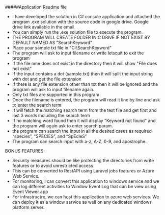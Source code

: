 #####Application Readme file
- I have developed the solution in C# console application and attached the program .exe solution with the source code in google drive. Google drive link available in the email.
- You can simply run the .exe solution file to execute the program.
- THE PROGRAM WILL CREATE FOLDER IN C DRIVE IF NOT EXIST BY DEFAULT NAMED AS "SearchKeyword"
- Place your sample txt file in "C:\SearchKeyword"
- The program will ask to input filename or write letsquit to exit the program
- If the file nme does not exist in the directory then it will show "File <filename> does not exist"
- If the input contains a dot (sample.txt) then it will split the input string with dot and get the file extension
- If there is any file extension other than txt then it will be ignored and the program will ask to input filename again.
- Only txt files are supported in this program
- Once the filename is entered, the program will read it line by line and ask to enter the search term
- It will fetch the matching search term from the text file and get first and last 3 words including the search term
- If no matching word found then it will display "Keyword <keyword> not found" and the program will again ask to enter search param.
- the program can search the input in all the desired cases as required “species”, “SPECIES”, and “SpEcIeS”
- The program can search input with a-z, A-Z, 0-9, and apostrophe.


BONUS FEATURES:
- Security measures should be like protecting the directories from write features or to avoid unrestricted access
- This can be converted to RestAPI using Laravel jobs features or Azure Web Service.
- For monitoring, I can convert this application to windows service and we can log different activities to Window Event Log that can be view using Event Viewer app
- For infrastructre, we can host this application to azure web services. We can deploy it as a window service as well on any dedicated windows platform server.
